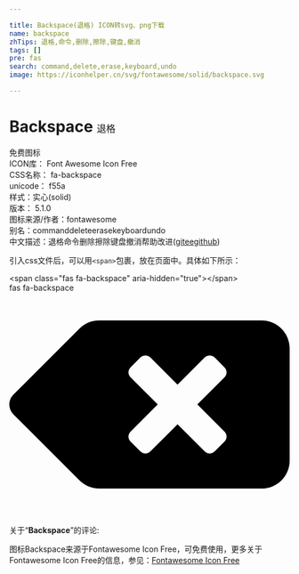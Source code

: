 ```yaml
---

title: Backspace(退格) ICON转svg、png下载
name: backspace
zhTips: 退格,命令,删除,擦除,键盘,撤消
tags: []
pre: fas
search: command,delete,erase,keyboard,undo
image: https://iconhelper.cn/svg/fontawesome/solid/backspace.svg

---
```


# Backspace  <small style="font-size: 60%;font-weight: 100">退格</small>


<div class="detail-page">
<p>
<span><span class="badge-success badge">免费图标</span> </span>
<br/>
<span>
ICON库：
<span class="badge-secondary badge">Font Awesome Icon Free</span> 
</span>
<br/>
<span>
CSS名称：
<span class="badge-secondary badge">fa-backspace</span> 
</span>
<br/>
<span>
unicode：
<span class="badge-secondary badge">f55a</span> 
<copy-btn content='f55a' btn-title=""></copy-btn>
<copy-btn :content='String.fromCodePoint(parseInt("f55a", 16))' btn-title="复制U"></copy-btn>
</span><br/><span>样式：<span class="badge-light badge">实心(solid)</span></span>
<br/>
<span>
版本：
<span class="badge-secondary badge">5.1.0</span> 
</span>
<br/>
<span>图标来源/作者：<span class="badge-light badge">fontawesome</span></span> 
<br/>
<span>别名：<span class="badge-light badge">command</span><span class="badge-light badge">delete</span><span class="badge-light badge">erase</span><span class="badge-light badge">keyboard</span><span class="badge-light badge">undo</span></span><br/><span class="zh-detail">中文描述：<span class="badge-primary badge">退格</span><span class="badge-primary badge">命令</span><span class="badge-primary badge">删除</span><span class="badge-primary badge">擦除</span><span class="badge-primary badge">键盘</span><span class="badge-primary badge">撤消</span><span class="help-link"><span>帮助改进</span>(<a href="https://gitee.com/liuwave/icon-helper/edit/master/json/fontawesome/solid/backspace.json" target="_blank" rel="noopener noreferrer">gitee</a><a href="https://github.com/liuwave/icon-helper/edit/master/json/fontawesome/solid/backspace.json" target="_blank" rel="noopener noreferrer">github</a></span>)</span><br/>
</p>
</div>
<div class="alert alert-dark">
  <i class="fas fa-backspace fa-xs"></i>
  <i class="fas fa-backspace fa-sm"></i>
  <i class="fas fa-backspace fa-lg"></i>
  <i class="fas fa-backspace fa-2x"></i>
  <i class="fas fa-backspace fa-3x"></i>
  <i class="fas fa-backspace fa-5x"></i>
  <i class="fas fa-backspace fa-7x"></i>
</div>
<div>
  <p>引入css文件后，可以用<code>&lt;span&gt;</code>包裹，放在页面中。具体如下所示：    
  </p>
  <div class="alert alert-primary" style="font-size: 14px">
    &lt;span class="fas fa-backspace" aria-hidden="true"&gt;&lt;/span&gt;
    <copy-btn content='<span class="fas fa-backspace" aria-hidden="true"></span>'></copy-btn>
  </div>
  <div class="alert alert-secondary">
    <i class="fas fa-backspace"
    style="font-size: 24px"
    aria-hidden="true"></i> fas fa-backspace
    <copy-btn content="fas fa-backspace" btn-title="复制图标名称"></copy-btn>
  </div>
</div>
<div id="svg" class="svg-wrap">
<svg xmlns="http://www.w3.org/2000/svg" viewBox="0 0 640 512"><path d="M576 64H205.26A63.97 63.97 0 0 0 160 82.75L9.37 233.37c-12.5 12.5-12.5 32.76 0 45.25L160 429.25c12 12 28.28 18.75 45.25 18.75H576c35.35 0 64-28.65 64-64V128c0-35.35-28.65-64-64-64zm-84.69 254.06c6.25 6.25 6.25 16.38 0 22.63l-22.62 22.62c-6.25 6.25-16.38 6.25-22.63 0L384 301.25l-62.06 62.06c-6.25 6.25-16.38 6.25-22.63 0l-22.62-22.62c-6.25-6.25-6.25-16.38 0-22.63L338.75 256l-62.06-62.06c-6.25-6.25-6.25-16.38 0-22.63l22.62-22.62c6.25-6.25 16.38-6.25 22.63 0L384 210.75l62.06-62.06c6.25-6.25 16.38-6.25 22.63 0l22.62 22.62c6.25 6.25 6.25 16.38 0 22.63L429.25 256l62.06 62.06z"/></svg>
</div>
<detail full-name='fa-backspace'></detail>
<div class="icon-detail__container">
<p>关于“<b>Backspace</b>”的评论:</p>
</div>
<Vssue title="关于“Backspace”的评论" />    
<div><p>图标Backspace来源于Fontawesome Icon Free，可免费使用，更多关于  Fontawesome Icon Free的信息，参见：<a target="_blank" href="https://iconhelper.cn/fontawesome.html">Fontawesome Icon Free</a>
</p></div>
